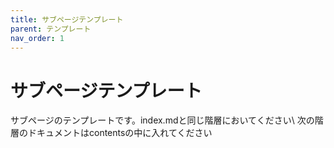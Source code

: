 ```yaml
---
title: サブページテンプレート
parent: テンプレート
nav_order: 1
---
```


# サブページテンプレート

サブページのテンプレートです。index.mdと同じ階層においてください\\
次の階層のドキュメントはcontentsの中に入れてください